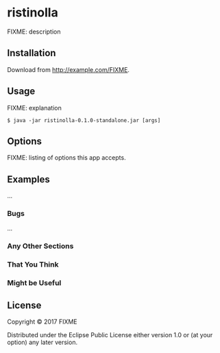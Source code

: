 # ristinolla

FIXME: description

## Installation

Download from http://example.com/FIXME.

## Usage

FIXME: explanation

    $ java -jar ristinolla-0.1.0-standalone.jar [args]

## Options

FIXME: listing of options this app accepts.

## Examples

...

### Bugs

...

### Any Other Sections
### That You Think
### Might be Useful

## License

Copyright © 2017 FIXME

Distributed under the Eclipse Public License either version 1.0 or (at
your option) any later version.

